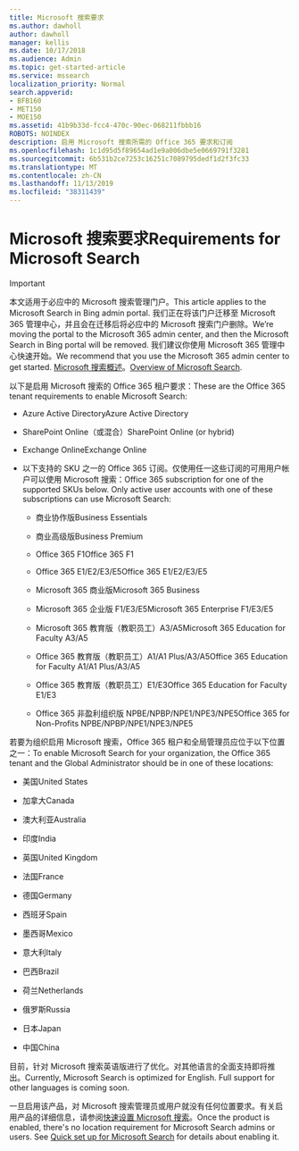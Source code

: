 ```yaml
---
title: Microsoft 搜索要求
ms.author: dawholl
author: dawholl
manager: kellis
ms.date: 10/17/2018
ms.audience: Admin
ms.topic: get-started-article
ms.service: mssearch
localization_priority: Normal
search.appverid:
- BFB160
- MET150
- MOE150
ms.assetid: 41b9b33d-fcc4-470c-90ec-068211fbbb16
ROBOTS: NOINDEX
description: 启用 Microsoft 搜索所需的 Office 365 要求和订阅
ms.openlocfilehash: 1c1d95d5f89654ad1e9a006dbe5e0669791f3281
ms.sourcegitcommit: 6b531b2ce7253c16251c7089795dedf1d2f3fc33
ms.translationtype: MT
ms.contentlocale: zh-CN
ms.lasthandoff: 11/13/2019
ms.locfileid: "38311439"
---
```

# <a name="requirements-for-microsoft-search"></a><span data-ttu-id="65bda-103">Microsoft 搜索要求</span><span class="sxs-lookup"><span data-stu-id="65bda-103">Requirements for Microsoft Search</span></span>

> [!IMPORTANT]
> <span data-ttu-id="65bda-104">本文适用于必应中的 Microsoft 搜索管理门户。</span><span class="sxs-lookup"><span data-stu-id="65bda-104">This article applies to the Microsoft Search in Bing admin portal.</span></span> <span data-ttu-id="65bda-105">我们正在将该门户迁移至 Microsoft 365 管理中心，并且会在迁移后将必应中的 Microsoft 搜索门户删除。</span><span class="sxs-lookup"><span data-stu-id="65bda-105">We’re moving the portal to the Microsoft 365 admin center, and then the Microsoft Search in Bing portal will be removed.</span></span> <span data-ttu-id="65bda-106">我们建议你使用 Microsoft 365 管理中心快速开始。</span><span class="sxs-lookup"><span data-stu-id="65bda-106">We recommend that you use the Microsoft 365 admin center to get started.</span></span> <span data-ttu-id="65bda-107">[Microsoft 搜索概述](overview-microsoft-search.md)。</span><span class="sxs-lookup"><span data-stu-id="65bda-107">[Overview of Microsoft Search](overview-microsoft-search.md).</span></span>

<span data-ttu-id="65bda-108">以下是启用 Microsoft 搜索的 Office 365 租户要求：</span><span class="sxs-lookup"><span data-stu-id="65bda-108">These are the Office 365 tenant requirements to enable Microsoft Search:</span></span> 
  
- <span data-ttu-id="65bda-109">Azure Active Directory</span><span class="sxs-lookup"><span data-stu-id="65bda-109">Azure Active Directory</span></span>
    
- <span data-ttu-id="65bda-110">SharePoint Online（或混合）</span><span class="sxs-lookup"><span data-stu-id="65bda-110">SharePoint Online (or hybrid)</span></span>
    
- <span data-ttu-id="65bda-111">Exchange Online</span><span class="sxs-lookup"><span data-stu-id="65bda-111">Exchange Online</span></span>
    
- <span data-ttu-id="65bda-p102">以下支持的 SKU 之一的 Office 365 订阅。仅使用任一这些订阅的可用用户帐户可以使用 Microsoft 搜索：</span><span class="sxs-lookup"><span data-stu-id="65bda-p102">Office 365 subscription for one of the supported SKUs below. Only active user accounts with one of these subscriptions can use Microsoft Search:</span></span>
    
  - <span data-ttu-id="65bda-114">商业协作版</span><span class="sxs-lookup"><span data-stu-id="65bda-114">Business Essentials</span></span>
    
  - <span data-ttu-id="65bda-115">商业高级版</span><span class="sxs-lookup"><span data-stu-id="65bda-115">Business Premium</span></span>
    
  - <span data-ttu-id="65bda-116">Office 365 F1</span><span class="sxs-lookup"><span data-stu-id="65bda-116">Office 365 F1</span></span>
    
  - <span data-ttu-id="65bda-117">Office 365 E1/E2/E3/E5</span><span class="sxs-lookup"><span data-stu-id="65bda-117">Office 365 E1/E2/E3/E5</span></span>
    
  - <span data-ttu-id="65bda-118">Microsoft 365 商业版</span><span class="sxs-lookup"><span data-stu-id="65bda-118">Microsoft 365 Business</span></span>
    
  - <span data-ttu-id="65bda-119">Microsoft 365 企业版 F1/E3/E5</span><span class="sxs-lookup"><span data-stu-id="65bda-119">Microsoft 365 Enterprise F1/E3/E5</span></span>
    
  - <span data-ttu-id="65bda-120">Microsoft 365 教育版（教职员工）A3/A5</span><span class="sxs-lookup"><span data-stu-id="65bda-120">Microsoft 365 Education for Faculty A3/A5</span></span>
    
  - <span data-ttu-id="65bda-121">Office 365 教育版（教职员工）A1/A1 Plus/A3/A5</span><span class="sxs-lookup"><span data-stu-id="65bda-121">Office 365 Education for Faculty A1/A1 Plus/A3/A5</span></span>
    
  - <span data-ttu-id="65bda-122">Office 365 教育版（教职员工）E1/E3</span><span class="sxs-lookup"><span data-stu-id="65bda-122">Office 365 Education for Faculty E1/E3</span></span>
    
  - <span data-ttu-id="65bda-123">Office 365 非盈利组织版 NPBE/NPBP/NPE1/NPE3/NPE5</span><span class="sxs-lookup"><span data-stu-id="65bda-123">Office 365 for Non-Profits NPBE/NPBP/NPE1/NPE3/NPE5</span></span>
    
<span data-ttu-id="65bda-124">若要为组织启用 Microsoft 搜索，Office 365 租户和全局管理员应位于以下位置之一：</span><span class="sxs-lookup"><span data-stu-id="65bda-124">To enable Microsoft Search for your organization, the Office 365 tenant and the Global Administrator should be in one of these locations:</span></span>
  
- <span data-ttu-id="65bda-125">美国</span><span class="sxs-lookup"><span data-stu-id="65bda-125">United States</span></span>
    
- <span data-ttu-id="65bda-126">加拿大</span><span class="sxs-lookup"><span data-stu-id="65bda-126">Canada</span></span>
    
- <span data-ttu-id="65bda-127">澳大利亚</span><span class="sxs-lookup"><span data-stu-id="65bda-127">Australia</span></span>
    
- <span data-ttu-id="65bda-128">印度</span><span class="sxs-lookup"><span data-stu-id="65bda-128">India</span></span>
    
- <span data-ttu-id="65bda-129">英国</span><span class="sxs-lookup"><span data-stu-id="65bda-129">United Kingdom</span></span>
    
- <span data-ttu-id="65bda-130">法国</span><span class="sxs-lookup"><span data-stu-id="65bda-130">France</span></span>
    
- <span data-ttu-id="65bda-131">德国</span><span class="sxs-lookup"><span data-stu-id="65bda-131">Germany</span></span>
  
- <span data-ttu-id="65bda-132">西班牙</span><span class="sxs-lookup"><span data-stu-id="65bda-132">Spain</span></span>
    
- <span data-ttu-id="65bda-133">墨西哥</span><span class="sxs-lookup"><span data-stu-id="65bda-133">Mexico</span></span>
    
- <span data-ttu-id="65bda-134">意大利</span><span class="sxs-lookup"><span data-stu-id="65bda-134">Italy</span></span>
    
- <span data-ttu-id="65bda-135">巴西</span><span class="sxs-lookup"><span data-stu-id="65bda-135">Brazil</span></span>
    
- <span data-ttu-id="65bda-136">荷兰</span><span class="sxs-lookup"><span data-stu-id="65bda-136">Netherlands</span></span>
    
- <span data-ttu-id="65bda-137">俄罗斯</span><span class="sxs-lookup"><span data-stu-id="65bda-137">Russia</span></span>
    
- <span data-ttu-id="65bda-138">日本</span><span class="sxs-lookup"><span data-stu-id="65bda-138">Japan</span></span>

- <span data-ttu-id="65bda-139">中国</span><span class="sxs-lookup"><span data-stu-id="65bda-139">China</span></span>
 
<span data-ttu-id="65bda-p103">目前，针对 Microsoft 搜索英语版进行了优化。对其他语言的全面支持即将推出。</span><span class="sxs-lookup"><span data-stu-id="65bda-p103">Currently, Microsoft Search is optimized for English. Full support for other languages is coming soon.</span></span>

<span data-ttu-id="65bda-p104">一旦启用该产品，对 Microsoft 搜索管理员或用户就没有任何位置要求。有关启用产品的详细信息，请参阅[快速设置 Microsoft 搜索](quick-set-up.md)。</span><span class="sxs-lookup"><span data-stu-id="65bda-p104">Once the product is enabled, there's no location requirement for Microsoft Search admins or users. See [Quick set up for Microsoft Search](quick-set-up.md) for details about enabling it.</span></span> 

  

